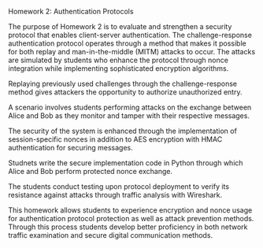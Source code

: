 Homework 2: Authentication Protocols

The purpose of Homework 2 is to evaluate and strengthen a security protocol that enables client-server authentication. 
The challenge-response authentication protocol operates through a method that makes it possible for both replay and man-in-the-middle (MITM) attacks to occur. 
The attacks are simulated by students who enhance the protocol through nonce integration while implementing sophisticated encryption algorithms.

Replaying previously used challenges through the challenge-response method gives attackers the opportunity to authorize unauthorized entry.

A scenario involves students performing attacks on the exchange between Alice and Bob as they monitor and tamper with their respective messages.

The security of the system is enhanced through the implementation of session-specific nonces in addition to AES encryption with HMAC authentication for securing messages.

Studnets write the secure implementation code in Python through which Alice and Bob perform protected nonce exchange.

The students conduct testing upon protocol deployment to verify its resistance against attacks through traffic analysis with Wireshark.

This homework allows students to experience encryption and nonce usage for authentication protocol protection as well as attack prevention methods. Through this process students develop better proficiency in both network traffic examination and secure digital communication methods.
